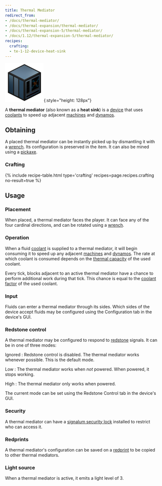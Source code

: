 ```yaml
---
title: Thermal Mediator
redirect_from:
- /docs/thermal-mediator/
- /docs/thermal-expansion/thermal-mediator/
- /docs/thermal-expansion-5/thermal-mediator/
- /docs/1.12/thermal-expansion-5/thermal-mediator/
recipes:
  crafting:
  - te-1-12-device-heat-sink
---
```


![Thermal mediator](/assets/images/thermal-expansion-5/thermal-mediator.png){:style="height: 128px"}


A **thermal mediator** (also known as a **heat sink**) is a
[device](/docs/1.12/thermal-expansion/devices/) that uses [coolants](/docs/1.12/thermal-expansion/coolants/) to speed up
adjacent [machines](/docs/1.12/thermal-expansion/machines/) and [dynamos](/docs/1.12/thermal-expansion/dynamos/).


Obtaining
---------

A placed thermal mediator can be instantly picked up by dismantling it with a
[wrench](/docs/1.12/wrenches/). Its configuration is preserved in the item. It can
also be mined using a [pickaxe](https://minecraft.gamepedia.com/Pickaxe).

### Crafting
{% include recipe-table.html type='crafting' recipes=page.recipes.crafting no-result=true %}


Usage
-----

### Placement
When placed, a thermal mediator faces the player. It can face any of the four
cardinal directions, and can be rotated using a [wrench](/docs/1.12/wrenches/).

### Operation
When a fluid [coolant](/docs/1.12/thermal-expansion/coolants/) is supplied to a thermal mediator, it
will begin consuming it to speed up any adjacent [machines](/docs/1.12/thermal-expansion/machines/) and
[dynamos](/docs/1.12/thermal-expansion/dynamos/). The rate at which coolant is consumed depends on the
[thermal capacity](/docs/1.12/thermal-expansion/coolants/#usage) of the used coolant.

Every tick, blocks adjacent to an active thermal mediator have a chance to
perform additional work during that tick. This chance is equal to the [coolant
factor](/docs/1.12/thermal-expansion/coolants/#usage) of the used coolant.

### Input
Fluids can enter a thermal mediator through its sides. Which sides of the device
accept fluids may be configured using the Configuration tab in the device's GUI.

### Redstone control
A thermal mediator may be configured to respond to
[redstone](https://minecraft.gamepedia.com/Redstone) signals. It can be in one
of three modes:

Ignored
: Redstone control is disabled. The thermal mediator works whenever possible.
This is the default mode.

Low
: The thermal mediator works when *not* powered. When powered, it stops working.

High
: The thermal mediator only works when powered.

The current mode can be set using the Redstone Control tab in the device's GUI.

### Security
A thermal mediator can have a [signalum security
lock](/docs/1.12/thermal-foundation/signalum-security-lock/) installed to restrict who can access it.

### Redprints
A thermal mediator's configuration can be saved on a [redprint](/docs/1.12/thermal-foundation/redprint/)
to be copied to other thermal mediators.

### Light source
When a thermal mediator is active, it emits a light level of 3.
